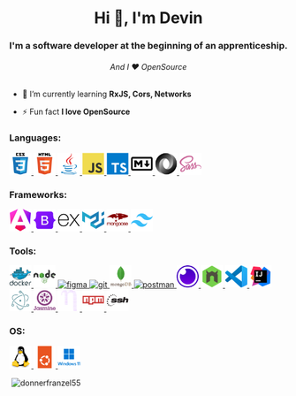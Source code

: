 <h1 align="center">Hi 👋, I'm Devin</h1>
<h3 align="center">I'm a software developer at the beginning of an apprenticeship.</h3>
<h6 align="center">And I ❤️ OpenSource</h6>

- 🌱 I’m currently learning **RxJS, Cors, Networks**

- ⚡ Fun fact **I love OpenSource**

<h3 align="left">Languages:</h3>
<p align="left"> 
    <a href="https://www.w3schools.com/css/" target="_blank" rel="noreferrer"> 
        <img src="https://raw.githubusercontent.com/devicons/devicon/master/icons/css3/css3-original-wordmark.svg" alt="css3" width="40" height="40"/>
    </a>
    <a href="https://www.w3.org/html/" target="_blank" rel="noreferrer">
        <img src="https://raw.githubusercontent.com/devicons/devicon/master/icons/html5/html5-original-wordmark.svg" alt="html5" width="40" height="40"/>
    </a>
    <a href="https://www.java.com" target="_blank" rel="noreferrer">
        <img src="https://raw.githubusercontent.com/devicons/devicon/master/icons/java/java-original.svg" alt="java" width="40" height="40"/>
    </a>
    <a href="https://developer.mozilla.org/en-US/docs/Web/JavaScript" target="_blank" rel="noreferrer"> 
        <img src="https://raw.githubusercontent.com/devicons/devicon/master/icons/javascript/javascript-original.svg" alt="javascript" width="40" height="40"/>
    </a>
    <a href="https://www.typescriptlang.org/" target="_blank" rel="noreferrer"> 
        <img src="https://github.com/devicons/devicon/raw/refs/heads/master/icons/typescript/typescript-plain.svg" alt="TypeScript" width="40" height="40"/>
    </a>
    <a href="https://www.markdownguide.org/" target="_blank" rel="noreferrer"> 
        <img src="https://raw.githubusercontent.com/devicons/devicon/refs/heads/master/icons/markdown/markdown-original.svg" alt="Markdown" width="40" height="40"/>
    </a>
    <a href="https://www.markdownguide.org/" target="_blank" rel="noreferrer"> 
        <img src="https://github.com/devicons/devicon/raw/refs/heads/master/icons/json/json-original.svg" alt="JSON" width="40" height="40"/>
    </a>
    <a href="https://www.sass-lang.com/" target="_blank" rel="noreferrer"> 
        <img src="https://github.com/devicons/devicon/raw/refs/heads/master/icons/sass/sass-original.svg" alt="Sass" width="40" height="40"/>
    </a>
</p>

<h3 align="left">Frameworks:</h3>
<p align="left"> 
    <a href="https://www.angular.dev/" target="_blank" rel="noreferrer"> 
        <img src="https://github.com/devicons/devicon/raw/refs/heads/master/icons/angular/angular-original.svg" alt="javascript" width="40" height="40"/>
    </a>
    <a href="https://www.getbootstrap.com/" target="_blank" rel="noreferrer"> 
        <img src="https://github.com/devicons/devicon/raw/refs/heads/master/icons/bootstrap/bootstrap-original.svg" alt="javascript" width="40" height="40"/>
    </a>
    <a href="https://www.expressjs.com/" target="_blank" rel="noreferrer"> 
        <img src="https://github.com/devicons/devicon/raw/refs/heads/master/icons/express/express-original.svg" alt="express" width="40" height="40"/>
    </a>
    <a href="https://m3.material.io/" target="_blank" rel="noreferrer"> 
        <img src="https://github.com/devicons/devicon/raw/refs/heads/master/icons/materialui/materialui-original.svg" alt="Material Design" width="40" height="40"/>
    </a>
    <a href="https://m3.material.io/" target="_blank" rel="noreferrer"> 
        <img src="https://github.com/devicons/devicon/raw/refs/heads/master/icons/mongoose/mongoose-original-wordmark.svg" alt="Mongoose" width="40" height="40"/>
    </a>
    <a href="https://www.tailwindcss.com/" target="_blank" rel="noreferrer"> 
        <img src="https://raw.githubusercontent.com/devicons/devicon/refs/heads/master/icons/tailwindcss/tailwindcss-original.svg" alt="javascript" width="40" height="40"/>
    </a>
</p>

<h3>Tools:</h3>
<p align="left">
    <a href="https://www.docker.com/" target="_blank" rel="noreferrer"> 
        <img src="https://raw.githubusercontent.com/devicons/devicon/master/icons/docker/docker-original-wordmark.svg" alt="docker" width="40" height="40"/>
    </a>
    <a href="https://nodejs.org" target="_blank" rel="noreferrer">
        <img src="https://raw.githubusercontent.com/devicons/devicon/master/icons/nodejs/nodejs-original-wordmark.svg" alt="nodejs" width="40" height="40"/>
    </a>
    <a href="https://www.figma.com/" target="_blank" rel="noreferrer">
        <img src="https://www.vectorlogo.zone/logos/figma/figma-icon.svg" alt="figma" width="40" height="40"/>
    </a> 
    <a href="https://git-scm.com/" target="_blank" rel="noreferrer"> 
        <img src="https://www.vectorlogo.zone/logos/git-scm/git-scm-icon.svg" alt="git" width="40" height="40"/>
    </a> 
    <a href="https://www.mongodb.com/" target="_blank" rel="noreferrer">
        <img src="https://raw.githubusercontent.com/devicons/devicon/master/icons/mongodb/mongodb-original-wordmark.svg" alt="mongodb" width="40" height="40"/>
    </a>
    <a href="https://postman.com" target="_blank" rel="noreferrer">
        <img src="https://www.vectorlogo.zone/logos/getpostman/getpostman-icon.svg" alt="postman" width="40" height="40"/>
    </a>
    <a href="https://insomnia.rest/" target="_blank" rel="noreferrer">
        <img src="https://raw.githubusercontent.com/devicons/devicon/refs/heads/master/icons/insomnia/insomnia-original.svg" alt="insomnia" width="40" height="40"/>
    </a>
    <a href="https://nodemon.io/" target="_blank" rel="noreferrer">
        <img src="https://github.com/devicons/devicon/raw/refs/heads/master/icons/nodemon/nodemon-original.svg" alt="nodemon" width="40" height="40"/>
    </a>
    <a href="https://code.visualstudio.com/" target="_blank" rel="noreferrer">
        <img src="https://github.com/devicons/devicon/raw/refs/heads/master/icons/vscode/vscode-original.svg" alt="vs code" width="40" height="40"/>
    </a>
    <a href="https://www.intellij.com/" target="_blank" rel="noreferrer">
        <img src="https://github.com/devicons/devicon/raw/refs/heads/master/icons/intellij/intellij-original.svg" alt="idea" width="40" height="40"/>
    </a>
    <a href="https://www.electronjs.org/" target="_blank" rel="noreferrer">
        <img src="https://github.com/devicons/devicon/raw/refs/heads/master/icons/electron/electron-original.svg" alt="electron" width="40" height="40"/>
    </a>
    <a href="https://jasmine.github.io/" target="_blank" rel="noreferrer">
        <img src="https://github.com/devicons/devicon/raw/refs/heads/master/icons/jasmine/jasmine-original-wordmark.svg" alt="jasmine" width="40" height="40"/>
    </a>
    <a href="https://www.nano-editor.org/" target="_blank" rel="noreferrer">
        <img src="https://github.com/devicons/devicon/raw/refs/heads/master/icons/nano/nano-original.svg" alt="nano" width="40" height="40"/>
    </a>
    <a href="https://www.npmjs.org/" target="_blank" rel="noreferrer">
        <img src="https://github.com/devicons/devicon/raw/refs/heads/master/icons/npm/npm-original-wordmark.svg" alt="npm" width="40" height="40"/>
    </a>
   <a href="https://www.openssh.com/" target="_blank" rel="noreferrer">
        <img src="https://github.com/devicons/devicon/raw/refs/heads/master/icons/ssh/ssh-original-wordmark.svg" alt="ssh" width="40" height="40"/>
    </a>
</p>

<h3>OS:</h3>
<p align="left">
    <a href="https://www.linux.org/" target="_blank" rel="noreferrer">
        <img src="https://raw.githubusercontent.com/devicons/devicon/master/icons/linux/linux-original.svg" alt="linux" width="40" height="40">
    </a>
    <a href="https://nodemon.io/" target="_blank" rel="noreferrer">
        <img src="https://github.com/devicons/devicon/raw/refs/heads/master/icons/ubuntu/ubuntu-original.svg" alt="insomnia" width="40" height="40"/>
    </a><a href="https://microsoft.com" target="_blank" rel="noreferrer">
        <img src="https://github.com/devicons/devicon/raw/refs/heads/master/icons/windows11/windows11-original-wordmark.svg" alt="insomnia" width="40" height="40"/>
    </a>
</p>

<p>&nbsp;<img align="center" src="https://github-readme-stats.vercel.app/api?username=donnerfranzel55&show_icons=true&locale=en" alt="donnerfranzel55"/></p>
